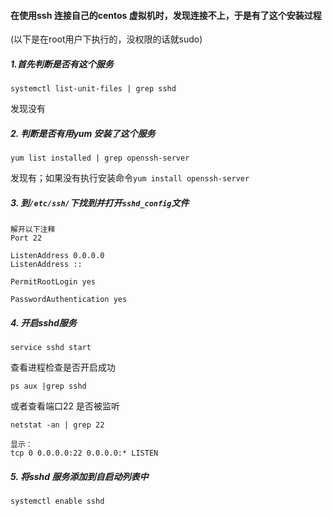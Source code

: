 #### 在使用ssh 连接自己的centos 虚拟机时，发现连接不上，于是有了这个安装过程

(以下是在root用户下执行的，没权限的话就sudo)

##### 1.首先判断是否有这个服务

```shell
systemctl list-unit-files | grep sshd
```

发现没有

##### 2. 判断是否有用yum 安装了这个服务

```shell
yum list installed | grep openssh-server
```

发现有；如果没有执行安装命令`yum install openssh-server`

##### 3. 到`/etc/ssh/`下找到并打开`sshd_config`文件

```shell
解开以下注释
Port 22

ListenAddress 0.0.0.0
ListenAddress ::

PermitRootLogin yes

PasswordAuthentication yes
```



##### 4. 开启sshd服务

```shell
service sshd start
```

查看进程检查是否开启成功

```shell
ps aux |grep sshd
```

或者查看端口22 是否被监听

```shell
netstat -an | grep 22

显示：
tcp 0 0.0.0.0:22 0.0.0.0:* LISTEN
```



##### 5. 将sshd 服务添加到自启动列表中

```shell
systemctl enable sshd
```



